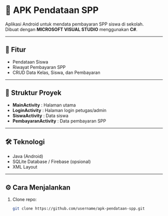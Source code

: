 # 📱 APK Pendataan SPP

Aplikasi Android untuk mendata pembayaran SPP siswa di sekolah.  
Dibuat dengan **MICROSOFT VISUAL STUDIO** menggunakan **C#**.

---

## 🚀 Fitur


- Pendataan Siswa
- Riwayat Pembayaran SPP
- CRUD Data Kelas, Siswa, dan Pembayaran

---

## 📂 Struktur Proyek

- **MainActivity** : Halaman utama
- **LoginActivity** : Halaman login petugas/admin
- **SiswaActivity** : Data siswa
- **PembayaranActivity** : Data pembayaran SPP

---

## 🛠️ Teknologi

- Java (Android)
- SQLite Database / Firebase (opsional)
- XML Layout

---

## ⚙️ Cara Menjalankan

1. Clone repo:
   ```bash
   git clone https://github.com/username/apk-pendataan-spp.git
